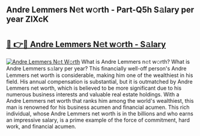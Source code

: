 ## Andre Lemmers N𝚎t w𝚘rth - Part-Q5h S𝚊lary per year ZlXcK

# <h2><a href="http://gc54nc.nevu.top/?p=Andre+Lemmers">🔗 👉🔴 Andre Lemmers N𝚎t w𝚘rth - S𝚊lary</a></h2>

[![Andre Lemmers N𝚎t W𝚘rth](https://i.imgur.com/Oavwk0R.jpeg)](http://gc54nc.nevu.top/?p=Andre+Lemmers)
What is Andre Lemmers n𝚎t w𝚘rth? What is Andre Lemmers s𝚊lary per year?
This financially well-off person's Andre Lemmers net worth is considerable, making him one of the wealthiest in his field. His annual compensation is substantial, but it is outmatched by Andre Lemmers net worth, which is believed to be more significant due to his numerous business interests and valuable real estate holdings. With a Andre Lemmers net worth that ranks him among the world's wealthiest, this man is renowned for his business acumen and financial acumen. This rich individual, whose Andre Lemmers net worth is in the billions and who earns an impressive salary, is a prime example of the force of commitment, hard work, and financial acumen.
